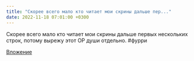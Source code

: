 ```yaml
---
title: "Скорее всего мало кто читает мои скрины дальше пер..."
date: 2022-11-18 07:01:00 +0300
---
```


Скорее всего мало кто читает мои скрины дальше первых нескольких строк, потому вырежу этот ОР души отдельно.
#фурри

[Вложение](/assets/vk_photos/4/NWfqLTdlJ0I.jpg)
